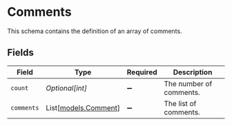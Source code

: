 # Comments

This schema contains the definition of an array of comments.


## Fields

| Field                                        | Type                                         | Required                                     | Description                                  |
| -------------------------------------------- | -------------------------------------------- | -------------------------------------------- | -------------------------------------------- |
| `count`                                      | *Optional[int]*                              | :heavy_minus_sign:                           | The number of comments.                      |
| `comments`                                   | List[[models.Comment](../models/comment.md)] | :heavy_minus_sign:                           | The list of comments.                        |